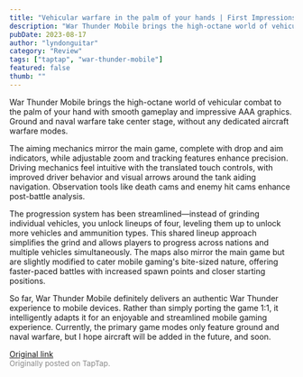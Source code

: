 ```yaml
---
title: "Vehicular warfare in the palm of your hands | First Impressions - War Thunder Mobile"
description: "War Thunder Mobile brings the high-octane world of vehicular combat to the palm of your hand with smooth gameplay and impressive AAA graphics. Ground and naval warfare take center stage, without any dedicated aircraft warfare modes."
pubDate: 2023-08-17
author: "lyndonguitar"
category: "Review"
tags: ["taptap", "war-thunder-mobile"]
featured: false
thumb: ""
---
```


War Thunder Mobile brings the high-octane world of vehicular combat to the palm of your hand with smooth gameplay and impressive AAA graphics. Ground and naval warfare take center stage, without any dedicated aircraft warfare modes.

The aiming mechanics mirror the main game, complete with drop and aim indicators, while adjustable zoom and tracking features enhance precision. Driving mechanics feel intuitive with the translated touch controls, with improved driver behavior and visual arrows around the tank aiding navigation. Observation tools like death cams and enemy hit cams enhance post-battle analysis.

The progression system has been streamlined—instead of grinding individual vehicles, you unlock lineups of four, leveling them up to unlock more vehicles and ammunition types. This shared lineup approach simplifies the grind and allows players to progress across nations and multiple vehicles simultaneously. The maps also mirror the main game but are slightly modified to cater mobile gaming's bite-sized nature, offering faster-paced battles with increased spawn points and closer starting positions.

So far, War Thunder Mobile definitely delivers an authentic War Thunder experience to mobile devices. Rather than simply porting the game 1:1, it intelligently adapts it for an enjoyable and streamlined mobile gaming experience. Currently, the primary game modes only feature ground and naval warfare, but I hope aircraft will be added in the future, and soon.

[Original link](https://www.taptap.io/post/6153082)<br><span style="font-size: 0.95em; color: #888;">Originally posted on TapTap.</span>
